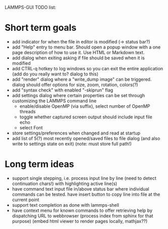 LAMMPS-GUI TODO list:

# Short term goals

- add indicator for when the file in editor is modified (-> status bar?)
- add "Help" entry to menu bar. Should open a popup window with a one page description of how to use it. Use HTML or Markdown text.
- add dialog when exiting asking if file should be saved when it is modified
- add CTRL-q hotkey to log windows so you can exit the entire application (add do you really want to? dialog to this)
- add "render" dialog where a "write_dump image" can be triggered. dialog should offer options for size, zoom, rotation, colors(?)
- add "syntax check" with enabled "-skiprun" flag
- add settings dialog where certain properties can be set through customizing the LAMMPS command line
   + enable/disable OpenMP (via suffix), select number of OpenMP threads
   + toggle whether captured screen output should include input file echo
   + select Font
- store settings/preferences when changed and read at startup
- add list of 5(?) most recently opened/saved files to file dialog (and also write to settings state on exit) (note: must store full path!)

# Long term ideas
- support single stepping, i.e. process input line by line (need to detect continuation chars!) with highlighting active line(s)
- have command text input file in/above status bar where individual commands can be tested. have insert button to copy line into file at the current point
- support text completion as done with lammps-shell
- have context menu for known commands to offer retrieving help by dispatching URL to webbrowser (process index from sphinx for that purpose)
  (embed html viewer to render pages locally, mathjax??)
